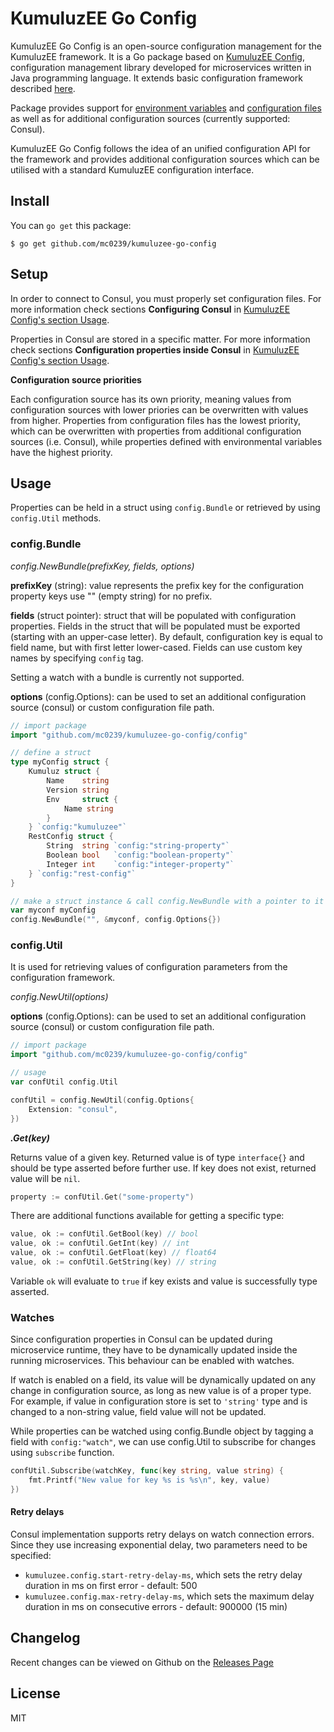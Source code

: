 # KumuluzEE Go Config

KumuluzEE Go Config is an open-source configuration management for the KumuluzEE framework. It is a Go package based on [KumuluzEE Config](https://github.com/kumuluz/kumuluzee-config), configuration management library developed for microservices written in Java programming language. It extends basic configuration framework described [here](https://github.com/kumuluz/kumuluzee/wiki/Configuration).

Package provides support for [environment variables](https://github.com/kumuluz/kumuluzee/wiki/Configuration#environment-variables) and [configuration files](https://github.com/kumuluz/kumuluzee/wiki/Configuration#configuration-files) as well as for additional configuration sources (currently supported: Consul).

KumuluzEE Go Config follows the idea of an unified configuration API for the framework and provides additional configuration sources which can be utilised with a standard KumuluzEE configuration interface.

## Install

You can `go get` this package:

```
$ go get github.com/mc0239/kumuluzee-go-config
```

## Setup

In order to connect to Consul, you must properly set configuration files. For more information check sections **Configuring Consul**  in [KumuluzEE Config's section Usage](https://github.com/kumuluz/kumuluzee-config#usage).

Properties in Consul are stored in a specific matter. For more information check sections  **Configuration properties inside Consul** in [KumuluzEE Config's section Usage](https://github.com/kumuluz/kumuluzee-config#usage).


**Configuration source priorities**

Each configuration source has its own priority, meaning values from configuration sources with lower priories can be overwritten with values from higher. Properties from configuration files has the lowest priority, which can be overwritten with properties from additional configuration sources (i.e. Consul), while properties defined with environmental variables have the highest priority.

## Usage

Properties can be held in a struct using `config.Bundle` or retrieved by using `config.Util` methods.

### config.Bundle

*config.NewBundle(prefixKey, fields, options)*

**prefixKey** (string): value represents the prefix key for the configuration property keys use "" (empty string) for no prefix.

**fields** (struct pointer): struct that will be populated with configuration properties. Fields in the struct that will be populated must be exported (starting with an upper-case letter). By default, configuration key is equal to field name, but with first letter lower-cased. Fields can use custom key names by specifying `config` tag.

Setting a watch with a bundle is currently not supported.

**options** (config.Options): can be used to set an additional configuration source (consul) or custom configuration file path.

```go
// import package
import "github.com/mc0239/kumuluzee-go-config/config"

// define a struct
type myConfig struct {
    Kumuluz struct {
        Name    string
        Version string
        Env     struct {
            Name string
        }
    } `config:"kumuluzee"`
    RestConfig struct {
        String  string `config:"string-property"`
        Boolean bool   `config:"boolean-property"`
        Integer int    `config:"integer-property"`
    } `config:"rest-config"`
}

// make a struct instance & call config.NewBundle with a pointer to it
var myconf myConfig
config.NewBundle("", &myconf, config.Options{})
```

### config.Util

It is used for retrieving values of configuration parameters from the configuration framework.

*config.NewUtil(options)*

**options** (config.Options): can be used to set an additional configuration source (consul) or custom configuration file path.

```go
// import package
import "github.com/mc0239/kumuluzee-go-config/config"

// usage
var confUtil config.Util

confUtil = config.NewUtil(config.Options{
    Extension: "consul",
})
```

***.Get(key)***

Returns value of a given key.
Returned value is of type `interface{}` and should be type asserted before further use. If key does not exist, returned value will be `nil`.

```go
property := confUtil.Get("some-property")
```

There are additional functions available for getting a specific type:

```go
value, ok := confUtil.GetBool(key) // bool
value, ok := confUtil.GetInt(key) // int
value, ok := confUtil.GetFloat(key) // float64
value, ok := confUtil.GetString(key) // string
```

Variable `ok` will evaluate to `true` if key exists and value is successfully type asserted.

### Watches

Since configuration properties in Consul can be updated during microservice runtime, they have to be dynamically updated inside the running microservices. This behaviour can be enabled with watches.

If watch is enabled on a field, its value will be dynamically updated on any change in configuration source, as long as new value is of a proper type. For example, if value in configuration store is set to `'string'` type and is changed to a non-string value, field value will not be updated.

While properties can be watched using config.Bundle object by tagging a field with `config:"watch"`, we can use config.Util to subscribe for changes using `subscribe` function.

```go
confUtil.Subscribe(watchKey, func(key string, value string) {
    fmt.Printf("New value for key %s is %s\n", key, value)
})
```

#### Retry delays

Consul implementation supports retry delays on watch connection errors. Since they use increasing exponential delay, two parameters need to be specified:

* `kumuluzee.config.start-retry-delay-ms`, which sets the retry delay duration in ms on first error - default: 500
* `kumuluzee.config.max-retry-delay-ms`, which sets the maximum delay duration in ms on consecutive errors - default: 900000 (15 min)

## Changelog

Recent changes can be viewed on Github on the [Releases Page](https://github.com/kumuluz/kumuluzee/releases)

## License

MIT

